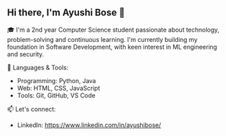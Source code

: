 ## Hi there, I'm Ayushi Bose 👋
🎓 I'm a 2nd year Computer Science student passionate about technology, problem-solving and continuous learning. I'm currently building my foundation in Software Development, with keen interest in ML engineering and security.

🧰 Languages & Tools:
- Programming: Python, Java
- Web: HTML, CSS, JavaScript
- Tools: Git, GitHub, VS Code

📫 Let's connect:
- LinkedIn: https://www.linkedin.com/in/ayushibose/

